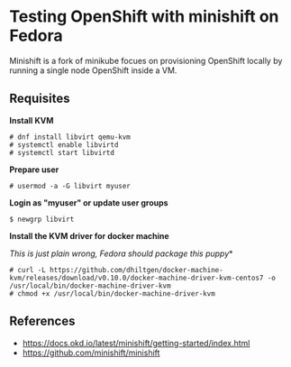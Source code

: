 # Testing OpenShift with minishift on Fedora

Minishift is a fork of minikube focues on provisioning OpenShift locally by running a single node
OpenShift inside a VM.

## Requisites

**Install KVM**

```
# dnf install libvirt qemu-kvm
# systemctl enable libvirtd
# systemctl start libvirtd
```

**Prepare user**

```
# usermod -a -G libvirt myuser
```

**Login as "myuser" or update user groups**

```
$ newgrp libvirt
```

**Install the KVM driver for docker machine**

*This is just plain wrong, Fedora should package this puppy**

```
# curl -L https://github.com/dhiltgen/docker-machine-kvm/releases/download/v0.10.0/docker-machine-driver-kvm-centos7 -o /usr/local/bin/docker-machine-driver-kvm
# chmod +x /usr/local/bin/docker-machine-driver-kvm
```











## References

* https://docs.okd.io/latest/minishift/getting-started/index.html
* https://github.com/minishift/minishift
